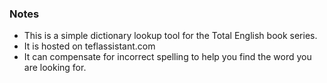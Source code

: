 ### Notes
* This is a simple dictionary lookup tool for the Total English book series.
* It is hosted on teflassistant.com
* It can compensate for incorrect spelling to help you find the word you are looking for.
